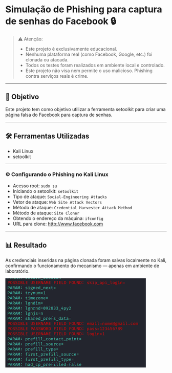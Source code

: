 # Simulação de Phishing para captura de senhas do Facebook 🔒

> ⚠️ Atenção:
> - Este projeto é exclusivamente educacional.
> - Nenhuma plataforma real (como Facebook, Google, etc.) foi clonada ou atacada.  
> - Todos os testes foram realizados em ambiente local e controlado.
> - Este projeto não visa nem permite o uso malicioso. Phishing contra serviços reais é crime.

---

## 🎯 Objetivo

Este projeto tem como objetivo utilizar a ferramenta setoolkit para criar uma página falsa do Facebook para captura de senhas.

---

## 🛠️ Ferramentas Utilizadas

- Kali Linux
- setoolkit

---

### ⚙️ Configurando o Phishing no Kali Linux

- Acesso root: ``` sudo su ```
- Iniciando o setoolkit: ``` setoolkit ```
- Tipo de ataque: ``` Social-Engineering Attacks ```
- Vetor de ataque: ``` Web Site Attack Vectors ```
- Método de ataque: ```Credential Harvester Attack Method ```
- Método de ataque: ``` Site Cloner ```
- Obtendo o endereço da máquina: ``` ifconfig ```
- URL para clone: http://www.facebook.com

---

## 📊 Resultado

As credenciais inseridas na página clonada foram salvas localmente no Kali, confirmando o funcionamento do mecanismo — apenas em ambiente de laboratório.

![Alt text](images/captura.png)

